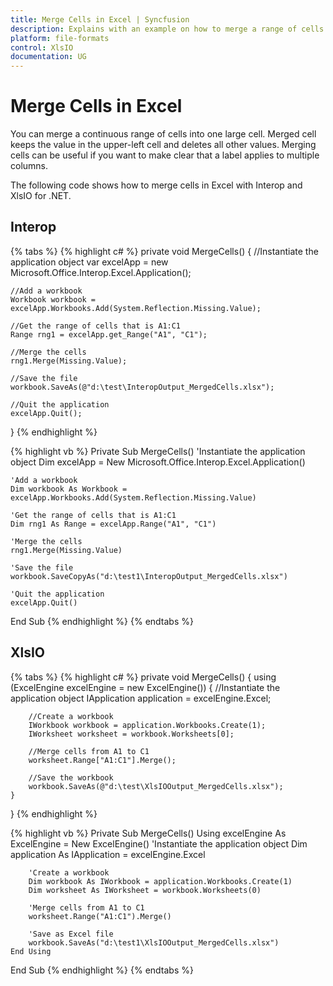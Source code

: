 ```yaml
---
title: Merge Cells in Excel | Syncfusion
description: Explains with an example on how to merge a range of cells in Excel into a single cell programattically, using Interop and XlsIO.
platform: file-formats
control: XlsIO
documentation: UG
---
```


# Merge Cells in Excel

You can merge a continuous range of cells into one large cell. Merged cell keeps the value in the upper-left cell and deletes all other values. Merging cells can be useful if you want to make clear that a label applies to multiple columns.

The following code shows how to merge cells in Excel with Interop and XlsIO for .NET.

## Interop

{% tabs %}
{% highlight c# %}
private void MergeCells()
{
    //Instantiate the application object
    var excelApp = new Microsoft.Office.Interop.Excel.Application();

    //Add a workbook
    Workbook workbook = excelApp.Workbooks.Add(System.Reflection.Missing.Value);

    //Get the range of cells that is A1:C1
    Range rng1 = excelApp.get_Range("A1", "C1");

    //Merge the cells
    rng1.Merge(Missing.Value);

    //Save the file
    workbook.SaveAs(@"d:\test\InteropOutput_MergedCells.xlsx");

    //Quit the application
    excelApp.Quit();
}
{% endhighlight %}

{% highlight vb %}
Private Sub MergeCells()
    'Instantiate the application object
    Dim excelApp = New Microsoft.Office.Interop.Excel.Application()

    'Add a workbook
    Dim workbook As Workbook = excelApp.Workbooks.Add(System.Reflection.Missing.Value)

    'Get the range of cells that is A1:C1
    Dim rng1 As Range = excelApp.Range("A1", "C1")

    'Merge the cells
    rng1.Merge(Missing.Value)

    'Save the file
    workbook.SaveCopyAs("d:\test1\InteropOutput_MergedCells.xlsx")

    'Quit the application
    excelApp.Quit()
End Sub
{% endhighlight %}
{% endtabs %}

## XlsIO

{% tabs %}
{% highlight c# %}
private void MergeCells()
{
    using (ExcelEngine excelEngine = new ExcelEngine())
    {
        //Instantiate the application object
        IApplication application = excelEngine.Excel;

        //Create a workbook
        IWorkbook workbook = application.Workbooks.Create(1);
        IWorksheet worksheet = workbook.Worksheets[0];

        //Merge cells from A1 to C1
        worksheet.Range["A1:C1"].Merge();

        //Save the workbook
        workbook.SaveAs(@"d:\test\XlsIOOutput_MergedCells.xlsx");
    }
}
{% endhighlight %}

{% highlight vb %}
Private Sub MergeCells()
    Using excelEngine As ExcelEngine = New ExcelEngine()
        'Instantiate the application object
        Dim application As IApplication = excelEngine.Excel

        'Create a workbook
        Dim workbook As IWorkbook = application.Workbooks.Create(1)
        Dim worksheet As IWorksheet = workbook.Worksheets(0)

        'Merge cells from A1 to C1
        worksheet.Range("A1:C1").Merge()

        'Save as Excel file
        workbook.SaveAs("d:\test1\XlsIOOutput_MergedCells.xlsx")
    End Using
End Sub
{% endhighlight %}
{% endtabs %}
